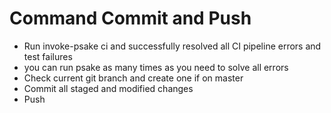 # Command Commit and Push

- Run invoke-psake ci and successfully resolved all CI pipeline errors and test failures
- you can run psake as many times as you need to solve all errors
- Check current git branch and create one if on master
- Commit all staged and modified changes
- Push
